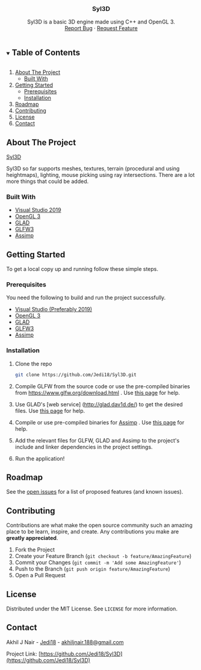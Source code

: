 <!--
*** Thanks to the Best-README-Template for providing the intial template.
-->

<!-- PROJECT SHIELDS -->
<!--
*** I'm using markdown "reference style" links for readability.
*** Reference links are enclosed in brackets [ ] instead of parentheses ( ).
*** See the bottom of this document for the declaration of the reference variables
*** for contributors-url, forks-url, etc. This is an optional, concise syntax you may use.
*** https://www.markdownguide.org/basic-syntax/#reference-style-links
-->
<!-- [![Contributors][contributors-shield]][contributors-url]
[![Forks][forks-shield]][forks-url]
[![Stargazers][stars-shield]][stars-url]
[![Issues][issues-shield]][issues-url]
[![MIT License][license-shield]][license-url]
[![LinkedIn][linkedin-shield]][linkedin-url]
-->


<!-- PROJECT LOGO -->
<br />
<p align="center">
  <!-- <a href="https://github.com/Jedi18/Syl3D">
    <img src="images/logo.png" alt="Logo" width="80" height="80">
  </a> -->

  <h3 align="center">Syl3D</h3>

  <p align="center">
    Syl3D is a basic 3D engine made using C++ and OpenGL 3.
    <br />
    <!-- <a href="https://github.com/github_username/repo_name"><strong>Explore the docs »</strong></a>
    <br /> 
    <br />
    <a href="https://github.com/github_username/repo_name">View Demo</a>
    · -->
    <a href="https://github.com/github_username/repo_name/issues">Report Bug</a>
    ·
    <a href="https://github.com/github_username/repo_name/issues">Request Feature</a>
  </p>
</p>



<!-- TABLE OF CONTENTS -->
<details open="open">
  <summary><h2 style="display: inline-block">Table of Contents</h2></summary>
  <ol>
    <li>
      <a href="#about-the-project">About The Project</a>
      <ul>
        <li><a href="#built-with">Built With</a></li>
      </ul>
    </li>
    <li>
      <a href="#getting-started">Getting Started</a>
      <ul>
        <li><a href="#prerequisites">Prerequisites</a></li>
        <li><a href="#installation">Installation</a></li>
      </ul>
    </li>
    <!-- <li><a href="#usage">Usage</a></li> -->
    <li><a href="#roadmap">Roadmap</a></li>
    <li><a href="#contributing">Contributing</a></li>
    <li><a href="#license">License</a></li>
    <li><a href="#contact">Contact</a></li>
    <!-- <li><a href="#acknowledgements">Acknowledgements</a></li> -->
  </ol>
</details>



<!-- ABOUT THE PROJECT -->
## About The Project

[Syl3D](Jedi18.github.com/Syl3D/img/syl3d4.png)

Syl3D so far supports meshes, textures, terrain (procedural and using heightmaps), lighting, mouse picking using ray intersections. There are a lot more things that could be added.


### Built With

* [Visual Studio 2019](https://visualstudio.microsoft.com/vs/)
* [OpenGL 3](https://www.opengl.org/)
* [GLAD](https://glad.dav1d.de/)
* [GLFW3](https://www.glfw.org/)
* [Assimp](https://www.assimp.org/)



<!-- GETTING STARTED -->
## Getting Started

To get a local copy up and running follow these simple steps.

### Prerequisites

You need the following to build and run the project successfully.
* [Visual Studio (Preferably 2019)](https://visualstudio.microsoft.com/downloads/)
* [OpenGL 3](https://www.opengl.org/)
* [GLAD](https://glad.dav1d.de/)
* [GLFW3](https://www.glfw.org/)
* [Assimp](https://www.assimp.org/)

### Installation

1. Clone the repo
   ```sh
   git clone https://github.com/Jedi18/Syl3D.git
   ```

2. Compile GLFW from the source code or use the pre-compiled binaries from https://www.glfw.org/download.html . Use [this page](https://learnopengl.com/Getting-started/Creating-a-window) for help.

3. Use GLAD's [web service] (http://glad.dav1d.de/) to get the desired files. Use [this page](https://learnopengl.com/Getting-started/Creating-a-window) for help.

4. Compile or use pre-compiled binaries for [Assimp](http://assimp.org/index.php/downloads) . Use [this page](https://learnopengl.com/Model-Loading/Assimp) for help.

5. Add the relevant files for GLFW, GLAD and Assimp to the project's include and linker dependencies in the project settings.

6. Run the application!

<!-- USAGE EXAMPLES
## Usage

Use this space to show useful examples of how a project can be used. Additional screenshots, code examples and demos work well in this space. You may also link to more resources.

_For more examples, please refer to the [Documentation](https://example.com)_

-->


<!-- ROADMAP -->
## Roadmap

See the [open issues](https://github.com/Jedi18/Syl3D/issues) for a list of proposed features (and known issues).



<!-- CONTRIBUTING -->
## Contributing

Contributions are what make the open source community such an amazing place to be learn, inspire, and create. Any contributions you make are **greatly appreciated**.

1. Fork the Project
2. Create your Feature Branch (`git checkout -b feature/AmazingFeature`)
3. Commit your Changes (`git commit -m 'Add some AmazingFeature'`)
4. Push to the Branch (`git push origin feature/AmazingFeature`)
5. Open a Pull Request



<!-- LICENSE -->
## License

Distributed under the MIT License. See `LICENSE` for more information.



<!-- CONTACT -->
## Contact

Akhil J Nair - [Jedi18](https://github.com/Jedi18) - akhiljnair.188@gmail.com

Project Link: [https://github.com/Jedi18/Syl3D](https://github.com/Jedi18/Syl3D)


<!-- ACKNOWLEDGEMENTS
## Acknowledgements

* []()
* []()
* []()

-->




<!-- MARKDOWN LINKS & IMAGES -->
<!-- https://www.markdownguide.org/basic-syntax/#reference-style-links -->
[contributors-shield]: https://img.shields.io/github/contributors/github_username/repo.svg?style=for-the-badge
[contributors-url]: https://github.com/github_username/repo/graphs/contributors
[forks-shield]: https://img.shields.io/github/forks/github_username/repo.svg?style=for-the-badge
[forks-url]: https://github.com/github_username/repo/network/members
[stars-shield]: https://img.shields.io/github/stars/github_username/repo.svg?style=for-the-badge
[stars-url]: https://github.com/github_username/repo/stargazers
[issues-shield]: https://img.shields.io/github/issues/github_username/repo.svg?style=for-the-badge
[issues-url]: https://github.com/github_username/repo/issues
[license-shield]: https://img.shields.io/github/license/github_username/repo.svg?style=for-the-badge
[license-url]: https://github.com/github_username/repo/blob/master/LICENSE.txt
[linkedin-shield]: https://img.shields.io/badge/-LinkedIn-black.svg?style=for-the-badge&logo=linkedin&colorB=555
[linkedin-url]: https://linkedin.com/in/github_username
